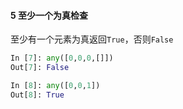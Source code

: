 #### 5 至少一个为真检查　
至少有一个元素为真返回`True`，否则`False`
```python
In [7]: any([0,0,0,[]])                                                         
Out[7]: False
```

```python
In [8]: any([0,0,1])                                                            
Out[8]: True
```